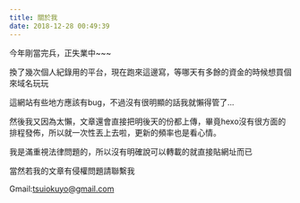 ```yaml
---
title: 關於我
date: 2018-12-28 00:49:39
---
```


今年剛當完兵，正失業中~~~

換了幾次個人紀錄用的平台，現在跑來這邊寫，等哪天有多餘的資金的時候想買個來域名玩玩

這網站有些地方應該有bug，不過沒有很明顯的話我就懶得管了...

然後我又因為太懶，文章還會直接把明後天的份都上傳，畢竟hexo沒有很方面的排程發佈，所以就一次性丟上去啦，更新的頻率也是看心情。



我是滿重視法律問題的，所以沒有明確說可以轉載的就直接貼網址而已

當然若我的文章有侵權問題請聯繫我

Gmail:tsuiokuyo@gmail.com